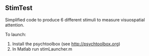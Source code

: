 ## StimTest

Simplified code to produce 6 different stimuli to measure visuospatial attention.

To launch:
1. Install the psychtoolbox (see http://psychtoolbox.org)
2. In Matlab run stimLauncher.m